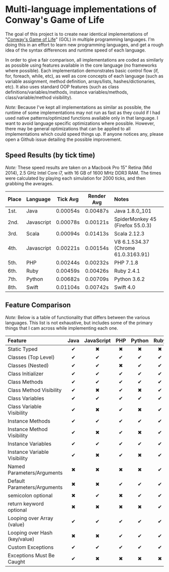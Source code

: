# Multi-language implementations of Conway's Game of Life

The goal of this project is to create near identical implementations of "[Conway's Game of Life](http://en.wikipedia.org/wiki/Conway's_Game_of_Life)" (GOL) in multiple programming languages. I'm doing this in an effort to learn new programming languages, and get a rough idea of the syntax differences and runtime speed of each language.

In order to give a fair comparison, all implementations are coded as similarly as possible using features available in the core language (no frameworks where possible). Each implementation demonstrates basic control flow (if, for, foreach, while, etc), as well as core concepts of each language (such as variable assignment, method definition, arrays/lists, hashes/dictionaries, etc). It also uses standard OOP features (such as class definitions/variables/methods, instance variables/methods, class/variable/method visibility).

*Note:* Because I've kept all implementations as similar as possible, the runtime of some implementations may not run as fast as they could if I had used native patterns/optimized functions available only in that language. I want to avoid language specific optimizations where possible. However, there may be general optimizations that can be applied to all implementations which could speed things up. If anyone notices any, please open a Github issue detailing the possible improvement.

## Speed Results (by tick time)

*Note:* These speed results are taken on a Macbook Pro 15" Retina (Mid 2014), 2.5 GHz Intel Core i7, with 16 GB of 1600 MHz DDR3 RAM. The times were calculated by playing each simulation for 2000 ticks, and then grabbing the averages.

| Place | Language   | Tick Avg | Render Avg | Notes                               |
|:------|:-----------|:--------:|:----------:|:------------------------------------|
| 1st.  | Java       | 0.00054s |  0.00487s  | Java 1.8.0_101                      |
| 2nd.  | Javascript | 0.00078s |  0.00121s  | SpiderMonkey 45 (Firefox 55.0.3)    |
| 3rd.  | Scala      | 0.00094s |  0.01413s  | Scala 2.12.3                        |
| 4th.  | Javascript | 0.00221s |  0.00154s  | V8 6.1.534.37 (Chrome 61.0.3163.91) |
| 5th.  | PHP        | 0.00244s |  0.00232s  | PHP 7.1.8                           |
| 6th.  | Ruby       | 0.00459s |  0.00426s  | Ruby 2.4.1                          |
| 7th.  | Python     | 0.00682s |  0.00709s  | Python 3.6.2                        |
| 8th.  | Swift      | 0.01104s |  0.00742s  | Swift 4.0                           |

## Feature Comparison

*Note:* Below is a table of functionality that differs between the various languages. This list is not exhaustive, but includes some of the primary things that I cam across while implementing each one.

| Feature                       | Java | JavaScript | PHP | Python | Ruby | Scala | Swift |
|:------------------------------|:----:|:----------:|:---:|:------:|:----:|:-----:|:-----:|
| Static Typed                  |  ✔   |     ✖      |  ✖  |   ✖    |  ✖   |   ✔   |   ✔   |
| Classes (Top Level)           |  ✔   |     ✔      |  ✔  |   ✔    |  ✔   |   ✔   |   ✔   |
| Classes (Nested)              |  ✔   |     ✔      |  ✖  |   ✔    |  ✔   |   ✔   |   ✖   |
| Class Initializer             |  ✔   |     ✔      |  ✔  |   ✔    |  ✔   |   ✔   |   ✔   |
| Class Methods                 |  ✔   |     ✔      |  ✔  |   ✔    |  ✔   |   ✔   |   ✔   |
| Class Method Visibility       |  ✔   |     ✖      |  ✔  |   ✖    |  ✔   |   ✔   |   ✔   |
| Class Variables               |  ✔   |     ✔      |  ✔  |   ✔    |  ✔   |   ✔   |   ✖   |
| Class Variable Visibility     |  ✔   |     ✖      |  ✔  |   ✖    |  ✔   |   ✔   |   ✖   |
| Instance Methods              |  ✔   |     ✔      |  ✔  |   ✔    |  ✔   |   ✔   |   ✔   |
| Instance Method Visibility    |  ✔   |     ✖      |  ✔  |   ✖    |  ✔   |   ✔   |   ✔   |
| Instance Variables            |  ✔   |     ✔      |  ✔  |   ✔    |  ✔   |   ✔   |   ✔   |
| Instance Variable Visibility  |  ✔   |     ✖      |  ✔  |   ✖    |  ✔   |   ✔   |   ✔   |
| Named Parameters/Arguments    |  ✖   |     ✖      |  ✖  |   ✖    |  ✔   |   ✔   |   ✔   |
| Default Parameters/Arguments  |  ✖   |     ✖      |  ✔  |   ✔    |  ✔   |   ✔   |   ✔   |
| semicolon optional            |  ✖   |     ✔      |  ✖  |   ✔    |  ✔   |   ✔   |   ✔   |
| return keyword optional       |  ✖   |     ✖      |  ✖  |   ✖    |  ✔   |   ✔   |   ✖   |
| Looping over Array (value)    |  ✔   |     ✔      |  ✔  |   ✔    |  ✔   |   ✔   |   ✔   |
| Looping over Hash (key/value) |  ✖   |     ✖      |  ✔  |   ✔    |  ✔   |   ✔   |   ✔   |
| Custom Exceptions             |  ✔   |     ✔      |  ✔  |   ✔    |  ✔   |   ✔   |   ✔   |
| Exceptions Must Be Caught     |  ✔   |     ✖      |  ✖  |   ✖    |  ✖   |   ✖   |   ✔   |
